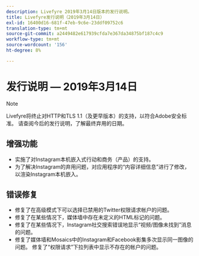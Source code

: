 ```yaml
---
description: Livefyre 2019年3月14日版本的发行说明。
title: Livefyre发行说明（2019年3月14日）
exl-id: 16400d16-681f-47eb-9c6e-23ddf09752c6
translation-type: tm+mt
source-git-commit: a2449482e617939cfda7e367da34875bf187c4c9
workflow-type: tm+mt
source-wordcount: '156'
ht-degree: 8%

---
```


# 发行说明 — 2019年3月14日

>[!NOTE]
>
>Livefyre将终止对HTTP和TLS 1.1（及更早版本）的支持，以符合Adobe安全标准。  请查阅今后的发行说明，了解最终弃用的日期。

## 增强功能

* 实施了对Instagram本机嵌入式行动和商务（产品）的支持。
* 为了解决Instagram的弃用问题，对应用程序的“内容详细信息”进行了修改，以渲染Instagram本机嵌入。


## 错误修复

* 修复了在高级模式下可以选择已禁用的Twitter权限请求帐户的问题。
* 修复了在某些情况下，媒体墙中存在未定义的HTML标记的问题。
* 修复了在某些情况下，Instagram社交搜索错误地显示“视频/图像未找到”消息的问题。
* 修复了媒体墙和Mosaics中的Instagram和Facebook影集多次显示同一图像的问题。
修复了“权限请求”下拉列表中显示不存在的帐户的问题。
